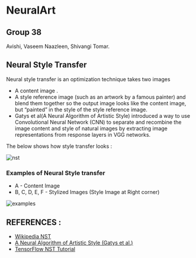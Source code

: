 # NeuralArt 

## Group 38
Avishi, Vaseem Naazleen, Shivangi Tomar.

## Neural Style Transfer
Neural style transfer is an optimization technique takes two images 
* A content image .
* A style reference image (such as an artwork by a famous painter) 
and blend them together so the output image looks like the content image, but  “painted” in the style of the style reference image.
* Gatys et al(A Neural Algorithm of Artistic Style) introduced a way to use Convolutional Neural Network (CNN) to separate and recombine the image content and style of natural images by extracting image representations from response layers in VGG networks.

The below shows how style transfer looks :

![nst](https://user-images.githubusercontent.com/54474853/85428391-c13fdb00-b59a-11ea-9769-01affe0839ec.png)

### Examples of Neural Style transfer

* A - Content Image
* B, C, D, E, F - Stylized Images (Style Image at Right corner)

![examples](https://user-images.githubusercontent.com/54474853/85428804-5fcc3c00-b59b-11ea-9383-ae4a86f42925.jpeg)

## REFERENCES :
* [Wikipedia NST](https://en.wikipedia.org/wiki/Neural_Style_Transfer#NST)
* [A Neural Algorithm of Artistic Style (Gatys et al.)](https://arxiv.org/abs/1508.06576)
* [TensorFlow NST Tutorial](https://www.tensorflow.org/tutorials/generative/style_transfer)
